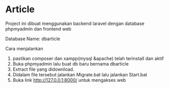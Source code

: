 # Article

Project ini dibuat menggunakan backend laravel dengan database phpmyadmin dan frontend web

Database Name: dbarticle

Cara menjalankan

1. pastikan composer dan xampp(mysql &apache) telah terinstall dan aktif
2. Buka phpmyadmin lalu buat db baru bernama dbarticle
3. Extract file yang didownload.
4. Didalam file tersebut jalankan Migrate.bat lalu jalankan Start.bat
5. Buka link http://127.0.0.1:8000/ untuk mengakses web 

